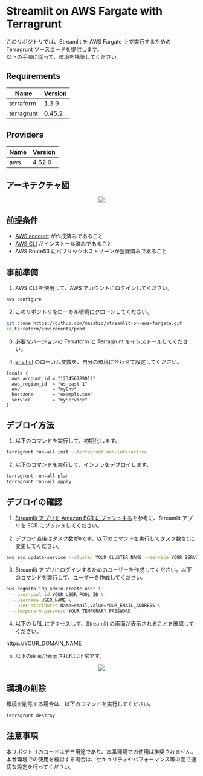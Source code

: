 # Streamlit on AWS Fargate with Terragrunt

このリポジトリでは、Streamlit を AWS Fargate 上で実行するための Terragrunt ソースコードを提供します。<br>
以下の手順に従って、環境を構築してください。

## Requirements

| Name       | Version |
| ---------- | ------- |
| terraform  | 1.3.9   |
| terragrunt | 0.45.2  |

## Providers

| Name | Version |
| ---- | ------- |
| aws  | 4.62.0  |

## アーキテクチャ図

<div align="center">
  <img src="https://user-images.githubusercontent.com/44653717/232665940-8bf9a1d9-bb7f-43f1-b578-48a0efd6fc64.png" />
</div>

## 前提条件

- [AWS account](https://aws.amazon.com/) が作成済みであること
- [AWS CLI](https://docs.aws.amazon.com/ja_jp/cli/latest/userguide/cli-chap-install.html) がインストール済みであること
- AWS Route53 にパブリックホストゾーンが登録済みであること

## 事前準備

1. AWS CLI を使用して、AWS アカウントにログインしてください。

```bash
aws configure
```

2. このリポジトリをローカル環境にクローンしてください。

```bash
git clone https://github.com/maishio/streamlit-on-aws-fargate.git
cd terraform/enviroments/prod
```

3. 必要なバージョンの Terraform と Terragrunt をインストールしてください。

4. [env.hcl](terraform/environments/prod/env.hcl) のローカル変数を、自分の環境に合わせて設定してください。

```hcl
locals {
  aws_account_id = "123456789012"
  aws_region_id  = "us-east-1"
  env            = "myEnv"
  hostzone       = "example.com"
  service        = "myService"
}
```

## デプロイ方法

1. 以下のコマンドを実行して、初期化します。

```bash
terragrunt run-all init --terragrunt-non-interactive
```

2. 以下のコマンドを実行して、インフラをデプロイします。

```bash
terragrunt run-all plan
terragrunt run-all apply
```

## デプロイの確認

1. [Streamlit アプリを Amazon ECR にプッシュする](streamlit/README.md)を参考に、Streamlit アプリを ECR にプッシュしてください。

2. デプロイ直後はタスク数が`0`です。以下のコマンドを実行してタスク数を`1`に変更してください。

```bash
aws ecs update-service --cluster YOUR_CLUSTER_NAME --service YOUR_SERVICE_NAME --desired-count 1
```

3. Streamlit アプリにログインするためのユーザーを作成してください。以下のコマンドを実行して、ユーザーを作成してください。

```bash
aws cognito-idp admin-create-user \
  --user-pool-id YOUR_USER_POOL_ID \
  --username USER_NAME \
  --user-attributes Name=email,Value=YOUR_EMAIL_ADDRESS \
  --temporary-password YOUR_TEMPORARY_PASSWORD
```

4. 以下の URL にアクセスして、Streamlit の画面が表示されることを確認してください。

https://YOUR_DOMAIN_NAME

5. 以下の画面が表示されれば正常です。

<div align="center">
  <img src="https://user-images.githubusercontent.com/44653717/232666730-0b3664f9-62d1-4bc8-90cf-aaa021da6ed3.png" />
</div>

## 環境の削除

環境を削除する場合は、以下のコマンドを実行してください。

```bash
terragrunt destroy
```

## 注意事項

本リポジトリのコードはデモ用途であり、本番環境での使用は推奨されません。<br>
本番環境での使用を検討する場合は、セキュリティやパフォーマンス等の面で適切な設定を行ってください。
